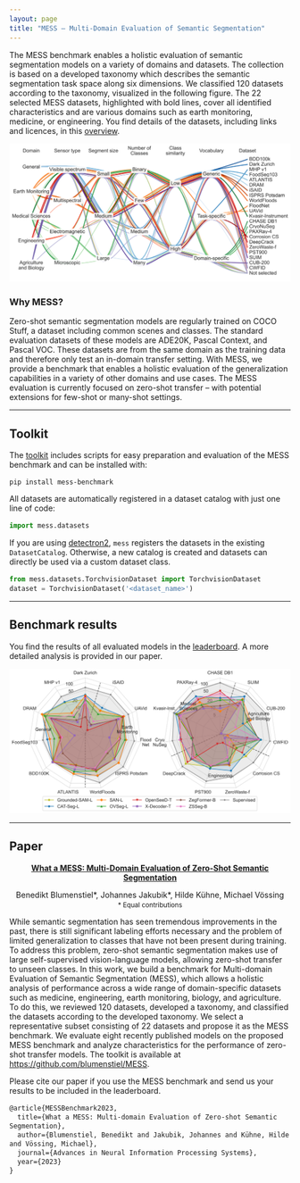 ```yaml
---
layout: page
title: "MESS – Multi-Domain Evaluation of Semantic Segmentation"
---
```


The MESS benchmark enables a holistic evaluation of semantic segmentation models on a variety of domains and datasets.
The collection is based on a developed taxonomy which describes the semantic segmentation task space along six dimensions. 
We classified 120 datasets according to the taxonomy, visualized in the following figure.
The 22 selected MESS datasets, highlighted with bold lines, cover all identified characteristics and are various domains such as earth monitoring, medicine, or engineering. 
You find details of the datasets, including links and licences, in this [overview](https://github.com/blumenstiel/MESS/blob/main/DATASETS.md#dataset-overview).    

<center>
<img src="assets/images/classifications_lines.svg">
</center>


### Why MESS?

Zero-shot semantic segmentation models are regularly trained on COCO Stuff, a dataset including common scenes and classes. 
The standard evaluation datasets of these models are ADE20K, Pascal Context, and Pascal VOC. 
These datasets are from the same domain as the training data and therefore only test an in-domain transfer setting. 
With MESS, we provide a benchmark that enables a holistic evaluation of the generalization capabilities in a variety of other domains and use cases. 
The MESS evaluation is currently focused on zero-shot transfer – with potential extensions for few-shot or many-shot settings.

---

## Toolkit

The [toolkit](https://github.com/blumenstiel/MESS) includes scripts for easy preparation and evaluation of the MESS benchmark and can be installed with: 
```shell
pip install mess-benchmark
```

All datasets are automatically registered in a dataset catalog with just one line of code:
```python
import mess.datasets
```

If you are using [detectron2](https://github.com/facebookresearch/detectron2), `mess` registers the datasets in the existing `DatasetCatalog`. 
Otherwise, a new catalog is created and datasets can directly be used via a custom dataset class.

```python
from mess.datasets.TorchvisionDataset import TorchvisionDataset
dataset = TorchvisionDataset('<dataset_name>')
```    

---

## Benchmark results

You find the results of all evaluated models in the [leaderboard](https://blumenstiel.github.io/mess-benchmark/leaderboard/). A more detailed analysis is provided in our paper.   

<center>
<img src="assets/images/radar_plot_split_all_log.svg">
</center>

---

## Paper

[**<center>What a MESS: Multi-Domain Evaluation of Zero-Shot Semantic Segmentation</center>**](https://arxiv.org/abs/2306.15521)

<center>Benedikt Blumenstiel*,  Johannes Jakubik*,  Hilde Kühne,  Michael Vössing</center>

<center><small>* Equal contributions</small></center>

While semantic segmentation has seen tremendous improvements in the past, there is still significant labeling efforts necessary and the problem of limited generalization to classes that have not been present during training. To address this problem, zero-shot semantic segmentation makes use of large self-supervised vision-language models, allowing zero-shot transfer to unseen classes. In this work, we build a benchmark for Multi-domain Evaluation of Semantic Segmentation (MESS), which allows a holistic analysis of performance across a wide range of domain-specific datasets such as medicine, engineering, earth monitoring, biology, and agriculture. To do this, we reviewed 120 datasets, developed a taxonomy, and classified the datasets according to the developed taxonomy. We select a representative subset consisting of 22 datasets and propose it as the MESS benchmark. We evaluate eight recently published models on the proposed MESS benchmark and analyze characteristics for the performance of zero-shot transfer models. The toolkit is available at <https://github.com/blumenstiel/MESS>.

Please cite our paper if you use the MESS benchmark and send us your results to be included in the leaderboard.

```text
@article{MESSBenchmark2023,
  title={What a MESS: Multi-domain Evaluation of Zero-shot Semantic Segmentation},
  author={Blumenstiel, Benedikt and Jakubik, Johannes and Kühne, Hilde and Vössing, Michael},
  journal={Advances in Neural Information Processing Systems},
  year={2023}
}
```

